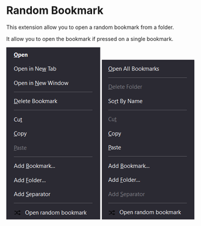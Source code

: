 # Random Bookmark

This extension allow you to open a random bookmark from a folder.

It allow you to open the bookmark if pressed on a single bookmark.

![Bookmark context menu](/img/bookmark_context_menu.png "Context menu option on right click bookmark.")
![Bookmark folder context menu](/img/bookmark_folder_context_menu.png "Context menu option on right click bookmark folder.")